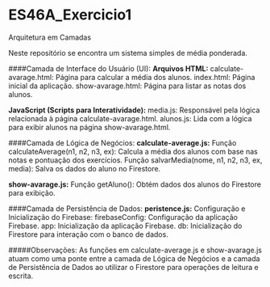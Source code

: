 # ES46A_Exercicio1

Arquitetura em Camadas

Neste repositório se encontra um sistema simples de média ponderada.

####Camada de Interface do Usuário (UI):
**Arquivos HTML:**
calculate-avarage.html: Página para calcular a média dos alunos.
index.html: Página inicial da aplicação.
show-avarage.html: Página para listar as notas dos alunos.

**JavaScript (Scripts para Interatividade):**
media.js: Responsável pela lógica relacionada à página calculate-avarage.html.
alunos.js: Lida com a lógica para exibir alunos na página show-avarage.html.


####Camada de Lógica de Negócios:
**calculate-average.js:**
Função calculateAverage(n1, n2, n3, ex):
Calcula a média dos alunos com base nas notas e pontuação dos exercícios.
Função salvarMedia(nome, n1, n2, n3, ex, media):
Salva os dados do aluno no Firestore.

**show-avarage.js:**
Função getAluno():
Obtém dados dos alunos do Firestore para exibição.

####Camada de Persistência de Dados:
**peristence.js:**
Configuração e Inicialização do Firebase:
firebaseConfig: Configuração da aplicação Firebase.
app: Inicialização da aplicação Firebase.
db: Inicialização do Firestore para interação com o banco de dados.

#####Observações:
As funções em calculate-average.js e show-avarage.js atuam como uma ponte entre a camada de Lógica de Negócios e a camada de Persistência de Dados ao utilizar o Firestore para operações de leitura e escrita.
